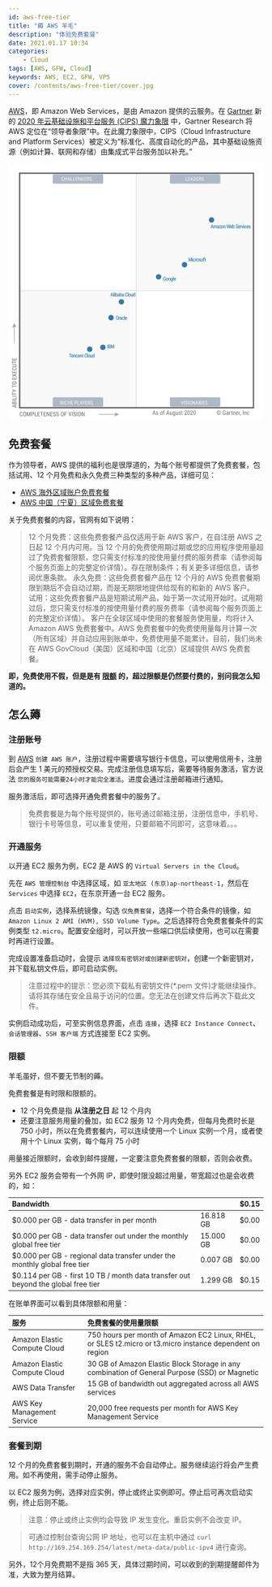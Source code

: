 ```yaml
---
id: aws-free-tier
title: "薅 AWS 羊毛"
description: "体验免费套餐"
date: 2021.01.17 10:34
categories:
    - Cloud
tags: [AWS, GFW, Cloud]
keywords: AWS, EC2, GFW, VPS
cover: /contents/aws-free-tier/cover.jpg
---
```


[AWS][aws]，即 Amazon Web Services，是由 Amazon 提供的云服务。在 [Gartner][gartner] 新的 [2020 年云基础设施和平台服务 (CIPS) 魔力象限][cips-mq] 中，Gartner Research 将 AWS 定位在“领导者象限”中。在此魔力象限中，CIPS（Cloud Infrastructure and Platform Services）被定义为“标准化、高度自动化的产品，其中基础设施资源（例如计算、联网和存储）由集成式平台服务加以补充。”

![Magic Quadrant for Cloud Infrastructure and Platform Services, 2020](/contents/aws-free-tier/cips-mq.jpg)

## 免费套餐

作为领导者，AWS 提供的福利也是很厚道的，为每个账号都提供了免费套餐，包括试用、12 个月免费和永久免费三种类型的多种产品，详细可见：

* [AWS 海外区域账户免费套餐][aws-free]
* [AWS 中国（宁夏）区域免费套餐][aws-cn-free]

关于免费套餐的内容，官网有如下说明：

> 12 个月免费：这些免费套餐产品仅适用于新 AWS 客户，在自注册 AWS 之日起 12 个月内可用。当 12 个月的免费使用期过期或您的应用程序使用量超过了免费套餐限额，您只需支付标准的按使用量付费的服务费率（请参阅每个服务页面上的完整定价详情）。存在限制条件；有关更多详细信息，请参阅优惠条款。
> ‍
> 永久免费：这些免费套餐产品在 12 个月的 AWS 免费套餐期限到期后不会自动过期，而是无期限地提供给现有的和新的 AWS 客户。
> ‍
> 试用：这些免费套餐产品是短期试用产品，始于第一次试用开始时。试用期过后，您只需支付标准的按使用量付费的服务费率（请参阅每个服务页面上的完整定价详情）。
> ‍
> 客户在全球区域中使用的套餐服务使用量，均将计入 Amazon AWS 免费套餐中。AWS 免费套餐中的免费使用量每月计算一次（所有区域）并自动应用到账单中，免费使用量不能累计。目前，我们尚未在 AWS GovCloud（美国）区域和中国（北京）区域提供 AWS 免费套餐。

**即，免费使用不假，但是是有 [限额][free-tier-limits] 的，超过限额是仍然要付费的，别问我怎么知道的。**

## 怎么薅

### 注册账号

到 [AWS][aws] `创建 AWS 账户`，注册过程中需要填写银行卡信息，可以使用信用卡，注册后会产生 1 美元的预授权交易。完成注册信息填写后，需要等待服务激活，官方说法 `您的服务可能需要24小时才能完全激活`。进度会通过注册邮箱进行通知。

服务激活后，即可选择开通免费套餐中的服务了。

> 免费套餐是为每个账号提供的，账号通过邮箱注册，注册信息中，手机号、银行卡号等信息，可以重复使用，只要邮箱不同即可，这意味着。。。

### 开通服务

以开通 EC2 服务为例，EC2 是 AWS 的 `Virtual Servers in the Cloud`。

先在 `AWS 管理控制台` 中选择区域，如 `亚太地区 (东京)ap-northeast-1`，然后在 `Services` 中选择 `EC2`，在东京开通一台 EC2 服务。

点击 `启动实例`，选择系统镜像，勾选 `仅免费套餐`，选择一个符合条件的镜像，如 `Amazon Linux 2 AMI (HVM), SSD Volume Type`。之后选择符合免费套餐条件的实例类型 `t2.micro`。配置安全组时，可以开放一些端口供后续使用，也可以在需要时再进行设置。

完成设置准备启动时，会提示 `选择现有密钥对或创建新密钥对`，创建一个新密钥对，并下载私钥文件后，即可启动实例。

> 注意过程中的提示：您必须下载私有密钥文件(*.pem 文件)才能继续操作。请将其存储在安全且易于访问的位置。您无法在创建文件后再次下载此文件。

实例启动成功后，可至实例信息界面，点击 `连接`，选择 `EC2 Instance Connect`、`会话管理器`、`SSH 客户端` 方式连接至 EC2 实例。

### 限额

羊毛虽好，但不要无节制的薅。

免费套餐是有时限和限额的。

* 12 个月免费是指 **从注册之日** 起 12 个月内
* 还要注意服务用量的叠加，如 EC2 服务 12 个月内免费，但每月免费时长是 750 小时，所以在免费套餐内，可以连续使用一个 Linux 实例一个月，或者使用十个 Linux 实例，每个每月 75 小时

用量接近限额时，会收到邮件提醒，一定要注意免费套餐的限额，否则会收费。

另外 EC2 服务会带有一个外网 IP，即使时限没超过用量，带宽超过也是会收费的，如：

|Bandwidth||$0.15|
|:--|:--|:--|
|$0.000 per GB - data transfer in per month|16.818 GB|$0.00|
|$0.000 per GB - data transfer out under the monthly global free tier|15.000 GB|$0.00|
|$0.000 per GB - regional data transfer under the monthly global free tier|0.007 GB|$0.00|
|$0.114 per GB - first 10 TB / month data transfer out beyond the global free tier|1.299 GB|$0.15|

在账单界面可以看到具体限额和用量：

|服务|免费套餐的使用量限额|
|:--|:----------------|
|Amazon Elastic Compute Cloud|750 hours per month of Amazon EC2 Linux, RHEL, or SLES t2.micro or t3.micro instance dependent on region|
|Amazon Elastic Compute Cloud|30 GB of Amazon Elastic Block Storage in any combination of General Purpose (SSD) or Magnetic|
|AWS Data Transfer|15 GB of bandwidth out aggregated across all AWS services|
|AWS Key Management Service|20,000 free requests per month for AWS Key Management Service|

### 套餐到期

12 个月的免费套餐到期时，开通的服务不会自动停止。服务继续运行将会产生费用。如不再使用，需手动停止服务。

以 EC2 服务为例，选择对应实例，停止或终止实例即可。停止后可再次启动实例，终止后则不能。

> 注意：停止或终止实例均会导致 IP 发生变化。重启实例不会改变 IP。

> 可通过控制台查询公网 IP 地址，也可以在主机中通过 `curl http://169.254.169.254/latest/meta-data/public-ipv4` 进行查询。

另外，12个月免费期不是指 365 天，具体过期时间，可以收到的到期提醒邮件为准，大致为整月结算。


[aws]:https://amazonaws-china.com/cn/
[gartner]:https://www.gartner.com/en
[cips-mq]:https://blogs.gartner.com/raj-bala/2020/09/10/gartner-publishes-the-magic-quadrant-for-cloud-infrastructure-and-platform-services-2020/?_ga=2.190865065.247882349.1610534360-616680468.1610534360
[aws-free]:https://amazonaws-china.com/cn/free
[aws-cn-free]:https://www.amazonaws.cn/free/
[free-tier-limits]:https://docs.aws.amazon.com/awsaccountbilling/latest/aboutv2/free-tier-limits.html